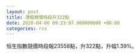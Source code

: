 ```yaml
---
layout: post
title: 港股競價時段升322點
date: 2020-04-06 09:23:07.000000000 +08:00
categories: rss
---
```


恒生指數競價時段報23558點，升322點，升幅1.39%。
